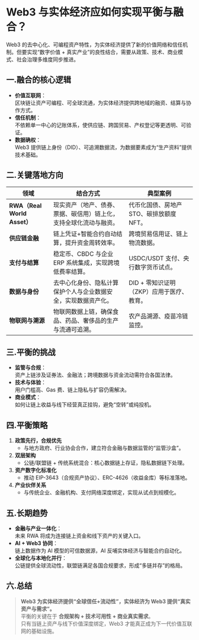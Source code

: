 # Web3 与实体经济应如何实现平衡与融合？

Web3 的去中心化、可编程资产特性，为实体经济提供了新的价值网络和信任机制。但要实现“数字价值 + 真实产业”的良性结合，需要从政策、技术、商业模式、社会治理多维度同步推进。

## 一.融合的核心逻辑
- **价值互联网**：  
  区块链让资产可编程、可全球流通，为实体经济提供跨地域的融资、结算与协作方式。  
- **信任机制**：  
  不依赖单一中心的记账体系，使供应链、跨国贸易、产权登记等更透明、可验证。  
- **数据确权**：  
  Web3 提供链上身份（DID）、可追溯数据流，为数据要素成为“生产资料”提供技术基础。


## 二.关键落地方向
| 领域 | 结合方式 | 典型案例 |
|------|---------|---------|
| **RWA（Real World Asset）** | 现实资产（地产、债券、票据、碳信用）链上化，支持全球化流动与融资。 | 代币化国债、房地产 STO、碳排放额度 NFT。 |
| **供应链金融** | 链上凭证+智能合约自动结算，提升资金周转效率。 | 跨境贸易信用证、链上物流数据。 |
| **支付与结算** | 稳定币、CBDC 与企业 ERP 系统集成，实现跨境低费率结算。 | USDC/USDT 支付、央行数字货币试点。 |
| **数据与身份** | 去中心化身份、隐私计算保护个人与企业数据安全，实现数据资产化。 | DID + 零知识证明（ZKP）应用于医疗、教育。 |
| **物联网与溯源** | 物联网数据上链，确保食品、药品、奢侈品的生产与流通可追溯。 | 农产品溯源、疫苗冷链监控。 |


## 三.平衡的挑战
- **监管与合规**：  
  资产上链涉及证券法、金融法；跨境数据与资金流动需符合各国法律。
- **技术与体验**：  
  用户门槛高、Gas 费、链上隐私与扩容仍需解决。
- **商业模式**：  
  如何让链上收益与线下经营真正挂钩，避免“空转”或纯投机。

## 四.平衡策略
1. **政策先行，合规优先**  
   - 与地方政府、行业协会合作，建立符合金融与数据监管的“监管沙盒”。
2. **双层架构**  
   - 公链/联盟链 + 传统系统混合：核心数据链上存证，隐私数据链下处理。
3. **资产数字化标准化**  
   - 推动 EIP-3643（合规资产协议）、ERC-4626（收益金库）等标准落地。
4. **产业伙伴关系**  
   - 与传统企业、金融机构、支付网络深度绑定，实现从试点到规模化。


## 五.长期趋势
- **金融与产业一体化**：  
  未来 RWA 将成为连接链上资金和线下资产的关键入口。
- **AI + Web3 协同**：  
  链上数据作为 AI 模型的可信数据源，AI 反哺实体经济与智能合约自动化。
- **全球化与本地化并行**：  
  公链提供全球流动性，联盟链满足各国合规要求，形成“多链并存”的格局。

## 六.总结
> **Web3 为实体经济提供“全球信任+流动性”，实体经济为 Web3 提供“真实资产与需求”。**  
> 平衡的关键在于 **合规架构 + 技术可用性 + 商业真实需求**。  
> 只有当链上资产与线下价值深度绑定，Web3 才能真正成为下一代价值互联网的基础设施。

